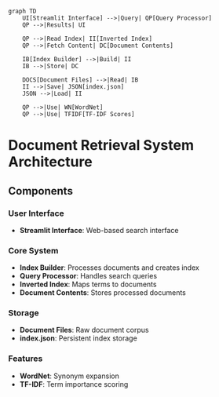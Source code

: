 ```mermaid
graph TD
    UI[Streamlit Interface] -->|Query| QP[Query Processor]
    QP -->|Results| UI
    
    QP -->|Read Index| II[Inverted Index]
    QP -->|Fetch Content| DC[Document Contents]
    
    IB[Index Builder] -->|Build| II
    IB -->|Store| DC
    
    DOCS[Document Files] -->|Read| IB
    II -->|Save| JSON[index.json]
    JSON -->|Load| II

    QP -->|Use| WN[WordNet]
    QP -->|Use| TFIDF[TF-IDF Scores]
```

# Document Retrieval System Architecture

## Components

### User Interface
- **Streamlit Interface**: Web-based search interface

### Core System
- **Index Builder**: Processes documents and creates index
- **Query Processor**: Handles search queries
- **Inverted Index**: Maps terms to documents
- **Document Contents**: Stores processed documents

### Storage
- **Document Files**: Raw document corpus
- **index.json**: Persistent index storage

### Features
- **WordNet**: Synonym expansion
- **TF-IDF**: Term importance scoring